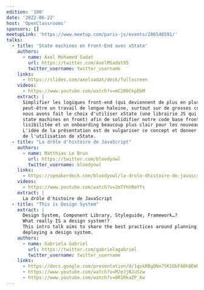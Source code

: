 ```yaml
---
edition: '100'
date: '2022-06-22'
host: 'OpenClassrooms'
sponsors: []
meetupLink: 'https://www.meetup.com/paris-js/events/286548591/'
talks:
  - title: 'State machines en Front-End avec xState'
    authors:
      - name: Axel Mohamed Sadat
        url: https://twitter.com/AxelMSadat95
        twitter_username: twitter_username
    links:
      - https://slides.com/axelsadat/deck/fullscreen
    videos:
      - https://www.youtube.com/watch?v=mC200CkpEbM
    extract: |
      Simplifier les logiques front-end (qui deviennent de plus en plus complexe aujourd'hui) 
      peut-être un travail de longue haleine, surtout sur de grosses code bases. Chez Frichti, 
      nous avons fait le choix d'utiliser xState (une librairie JS qui permet l'utilisation de 
      state machines en front) afin de solidifier notre code base front, avoir une meilleure 
      lisibilitée et un onboarding beaucoup plus clair pour les nouveaux devs. 
      L'idée de la présentation est de vulgariser ce concept et donner quelques exemples réelles 
      de l'utilisation de xState.
  - title: "La drôle d'histoire de JavaScript"
    authors:
      - name: Matthias Le Brun
        url: https://twitter.com/bloodyowl
        twitter_username: bloodyowl
    links:
      - https://speakerdeck.com/bloodyowl/la-drole-dhistoire-de-javascript
    videos:
      - https://www.youtube.com/watch?v=2mTYhhRmYfs
    extract: |
      La drôle d'histoire de JavaScript
  - title: "This is Design System"
    extract: |
      Design System, Component Library, Styleguide, Framework…? 
      What really IS a design system!?
      This intro talk aims to share the best practices around planning, designing, building, and 
      deploying a design system.
    authors:
      - name: Gabriela Gabriel
        url: https://twitter.com/gabrielagabriel
        twitter_username: twitter_username
    links:
      - https://docs.google.com/presentation/d/1qskRBgQNx75K1GbFA0hQEW8_p5ZAy2BPQAtC4fanWKc/edit
      - https://www.youtube.com/watch?v=M2eJjNJuSzw
      - https://www.youtube.com/watch?v=0RIRkaZP_6w
---
```

